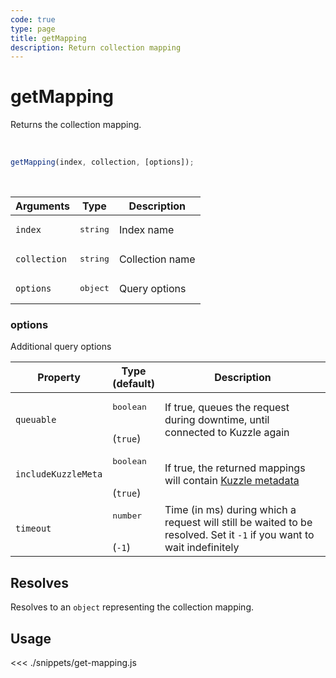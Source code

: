 ```yaml
---
code: true
type: page
title: getMapping
description: Return collection mapping
---
```


# getMapping

Returns the collection mapping.

<br/>

```js
getMapping(index, collection, [options]);
```

<br/>

| Arguments    | Type              | Description     |
| ------------ | ----------------- | --------------- |
| `index`      | <pre>string</pre> | Index name      |
| `collection` | <pre>string</pre> | Collection name |
| `options`    | <pre>object</pre> | Query options   |

### options

Additional query options

| Property            | Type<br/>(default)              | Description                                                                                                              |
| ------------------- | ------------------------------- | ------------------------------------------------------------------------------------------------------------------------ |
| `queuable`          | <pre>boolean</pre><br/>(`true`) | If true, queues the request during downtime, until connected to Kuzzle again                                             |
| `includeKuzzleMeta` | <pre>boolean</pre><br/>(`true`) | If true, the returned mappings will contain [Kuzzle metadata](/core/2/guides/main-concepts/data-storage#kuzzle-metadata) |
| `timeout`           | <pre>number</pre><br/>(`-1`)    | Time (in ms) during which a request will still be waited to be resolved. Set it `-1` if you want to wait indefinitely    |

## Resolves

Resolves to an `object` representing the collection mapping.

## Usage

<<< ./snippets/get-mapping.js
